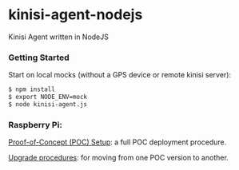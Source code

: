 kinisi-agent-nodejs
===================

Kinisi Agent written in NodeJS


### Getting Started

Start on local mocks (without a GPS device or remote kinisi server):

```sh
$ npm install
$ export NODE_ENV=mock
$ node kinisi-agent.js
```


### Raspberry Pi:

[Proof-of-Concept (POC) Setup](https://github.com/kinisi/kinisi-agent-nodejs/wiki/POC.2-Setup): a full POC deployment procedure.

[Upgrade procedures](https://github.com/kinisi/kinisi-agent-nodejs/wiki/POC-Upgrade): for moving from one POC version to another.
